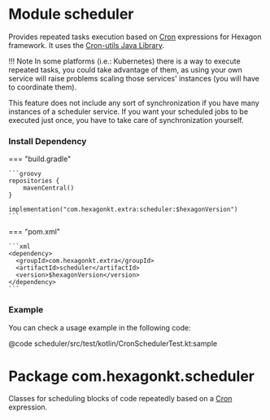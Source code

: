 
# Module scheduler
Provides repeated tasks execution based on [Cron] expressions for Hexagon framework. It uses the
[Cron-utils Java Library].

!!! Note
    In some platforms (i.e.: Kubernetes) there is a way to execute repeated tasks, you could take
    advantage of them, as using your own service will raise problems scaling those services'
    instances (you will have to coordinate them).

This feature does not include any sort of synchronization if you have many instances of a scheduler
service. If you want your scheduled jobs to be executed just once, you have to take care of
synchronization yourself.

### Install Dependency

=== "build.gradle"

    ```groovy
    repositories {
        mavenCentral()
    }

    implementation("com.hexagonkt.extra:scheduler:$hexagonVersion")
    ```

=== "pom.xml"

    ```xml
    <dependency>
      <groupId>com.hexagonkt.extra</groupId>
      <artifactId>scheduler</artifactId>
      <version>$hexagonVersion</version>
    </dependency>
    ```

### Example
You can check a usage example in the following code:

@code scheduler/src/test/kotlin/CronSchedulerTest.kt:sample

# Package com.hexagonkt.scheduler
Classes for scheduling blocks of code repeatedly based on a [Cron] expression.

[Cron]: https://en.wikipedia.org/wiki/Cron
[Cron-utils Java Library]: http://cron-parser.com
